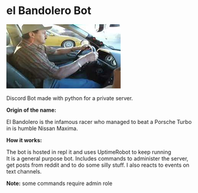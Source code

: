 # el Bandolero Bot

![alt text](https://github.com/Duarte0903/elBandolero/blob/main/pics/bandolero.jpg?raw=true)

Discord Bot made with python for a private server.

**Origin of the name:**

El Bandolero is the infamous racer who managed to beat a Porsche Turbo <br>
in is humble Nissan Maxima.

**How it works:**

The bot is hosted in repl it and uses UptimeRobot to keep running <br>
It is a general purpose bot. Includes commands to administer the server, <br>
get posts from reddit and to do some silly stuff. I also reacts to events on <br>
text channels. <br>

**Note:** some commands require admin role
